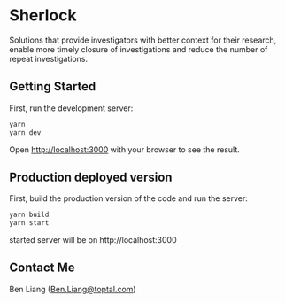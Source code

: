 # Sherlock
Solutions that provide investigators with better context for their research, enable more timely closure of investigations and reduce the number of repeat investigations.

## Getting Started

First, run the development server:

```bash
yarn
yarn dev
```

Open [http://localhost:3000](http://localhost:3000) with your browser to see the result.

## Production deployed version

First, build the production version of the code and run the server:

```bash
yarn build
yarn start
```

started server will be on http://localhost:3000

## Contact Me

Ben Liang (Ben.Liang@toptal.com)
